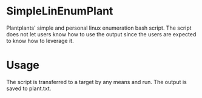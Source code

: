 # SimpleLinEnumPlant
Plantplants' simple and personal linux enumeration bash script.
The script does not let users know how to use the output since the users are expected to know how to leverage it.

# Usage
The script is transferred to a target by any means and run. The output is saved to plant.txt.


